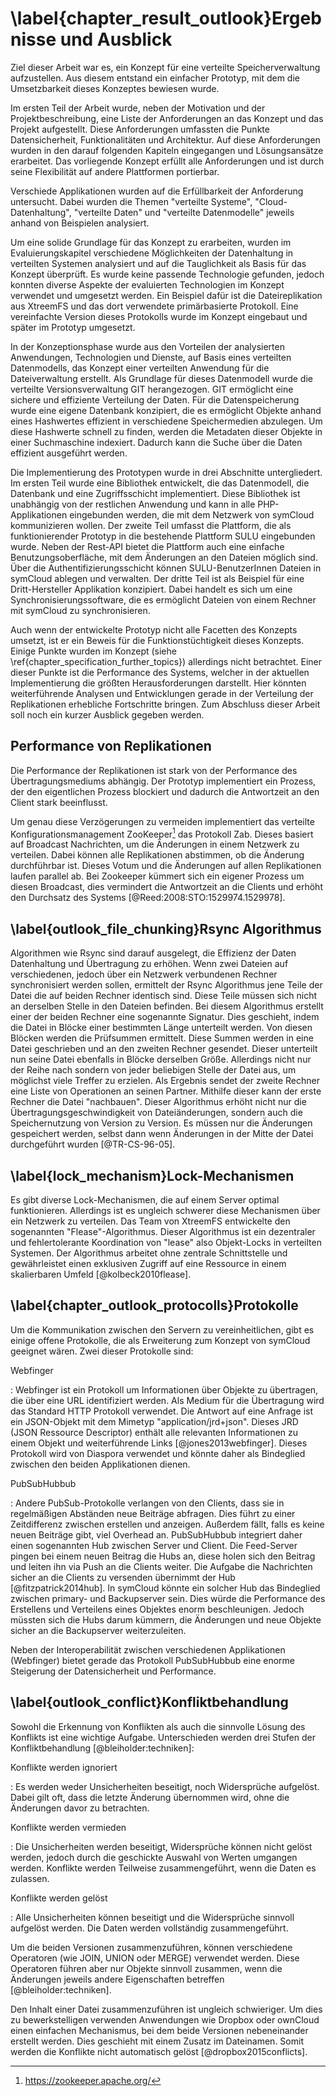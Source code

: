 # \label{chapter_result_outlook}Ergebnisse und Ausblick

Ziel dieser Arbeit war es, ein Konzept für eine verteilte Speicherverwaltung aufzustellen. Aus diesem entstand ein einfacher Prototyp, mit dem die Umsetzbarkeit dieses Konzeptes bewiesen wurde.

Im ersten Teil der Arbeit wurde, neben der Motivation und der Projektbeschreibung, eine Liste der Anforderungen an das Konzept und das Projekt aufgestellt. Diese Anforderungen umfassten die Punkte Datensicherheit, Funktionalitäten und Architektur. Auf diese Anforderungen wurden in den darauf folgenden Kapiteln eingegangen und Lösungsansätze erarbeitet. Das vorliegende Konzept erfüllt alle Anforderungen und ist durch seine Flexibilität auf andere Plattformen portierbar.


Verschiede Applikationen wurden auf die Erfüllbarkeit der Anforderung untersucht. Dabei wurden die Themen "verteilte Systeme", "Cloud-Datenhaltung", "verteilte Daten" und "verteilte Datenmodelle" jeweils anhand von Beispielen analysiert.

Um eine solide Grundlage für das Konzept zu erarbeiten, wurden im Evaluierungskapitel verschiedene Möglichkeiten der Datenhaltung in verteilten Systemen analysiert und auf die Tauglichkeit als Basis für das Konzept überprüft. Es wurde keine passende Technologie gefunden, jedoch konnten diverse Aspekte der evaluierten Technologien im Konzept verwendet und umgesetzt werden. Ein Beispiel dafür ist die Dateireplikation aus XtreemFS und das dort verwendete primärbasierte Protokoll. Eine vereinfachte Version dieses Protokolls wurde im Konzept eingebaut und später im Prototyp umgesetzt.

In der Konzeptionsphase wurde aus den Vorteilen der analysierten Anwendungen, Technologien und Dienste, auf Basis eines verteilten Datenmodells, das Konzept einer verteilten Anwendung für die Dateiverwaltung erstellt. Als Grundlage für dieses Datenmodell wurde die verteilte Versionsverwaltung GIT herangezogen. GIT ermöglicht eine sichere und effiziente Verteilung der Daten. Für die Datenspeicherung wurde eine eigene Datenbank konzipiert, die es ermöglicht Objekte anhand eines Hashwertes effizient in verschiedene Speichermedien abzulegen. Um diese Hashwerte schnell zu finden, werden die Metadaten dieser Objekte in einer Suchmaschine indexiert. Dadurch kann die Suche über die Daten effizient ausgeführt werden.

Die Implementierung des Prototypen wurde in drei Abschnitte untergliedert. Im ersten Teil wurde eine Bibliothek entwickelt, die das Datenmodell, die Datenbank und eine Zugriffsschicht implementiert. Diese Bibliothek ist unabhängig von der restlichen Anwendung und kann in alle PHP-Applikationen eingebunden werden, die mit dem Netzwerk von symCloud kommunizieren wollen. Der zweite Teil umfasst die Plattform, die als funktionierender Prototyp in die bestehende Plattform SULU eingebunden wurde. Neben der Rest-API bietet die Plattform auch eine einfache Benutzungsoberfläche, mit dem Änderungen an den Dateien möglich sind. Über die Authentifizierungsschicht können SULU-BenutzerInnen Dateien in symCloud ablegen und verwalten. Der dritte Teil ist als Beispiel für eine Dritt-Hersteller Applikation konzipiert. Dabei handelt es sich um eine Synchronisierungssoftware, die es ermöglicht Dateien von einem Rechner mit symCloud zu synchronisieren.

Auch wenn der entwickelte Prototyp nicht alle Facetten des Konzepts umsetzt, ist er ein Beweis für die Funktionstüchtigkeit dieses Konzepts. Einige Punkte wurden im Konzept (siehe \ref{chapter_specification_further_topics}) allerdings nicht betrachtet. Einer dieser Punkte ist die Performance des Systems, welcher in der aktuellen Implementierung die größten Herausforderungen darstellt. Hier könnten weiterführende Analysen und Entwicklungen gerade in der Verteilung der Replikationen erhebliche Fortschritte bringen. Zum Abschluss dieser Arbeit soll noch ein kurzer Ausblick gegeben werden.

## Performance von Replikationen

Die Performance der Replikationen ist stark von der Performance des Übertragungsmediums abhängig. Der Prototyp implementiert ein Prozess, der den eigentlichen Prozess blockiert und dadurch die Antwortzeit an den Client stark beeinflusst.

Um genau diese Verzögerungen zu vermeiden implementiert das verteilte Konfigurationsmanagement ZooKeeper[^90] das Protokoll Zab. Dieses basiert auf Broadcast Nachrichten, um die Änderungen in einem Netzwerk zu verteilen. Dabei können alle Replikationen abstimmen, ob die Änderung durchführbar ist. Dieses Votum und die Änderungen auf allen Replikationen laufen parallel ab. Bei Zookeeper kümmert sich ein eigener Prozess um diesen Broadcast, dies vermindert die Antwortzeit an die Clients und erhöht den Durchsatz des Systems [@Reed:2008:STO:1529974.1529978].

## \label{outlook_file_chunking}Rsync Algorithmus

Algorithmen wie Rsync sind darauf ausgelegt, die Effizienz der Daten Datenhaltung und Übertragung zu erhöhen. Wenn zwei Dateien auf verschiedenen, jedoch über ein Netzwerk verbundenen Rechner synchronisiert werden sollen, ermittelt der Rsync Algorithmus jene Teile der Datei die auf beiden Rechner identisch sind. Diese Teile müssen sich nicht an derselben Stelle in den Dateien befinden. Bei diesem Algorithmus erstellt einer der beiden Rechner eine sogenannte Signatur. Dies geschieht, indem die Datei in Blöcke einer bestimmten Länge unterteilt werden. Von diesen Blöcken werden die Prüfsummen ermittelt. Diese Summen werden in eine Datei geschrieben und an den zweiten Rechner gesendet. Dieser unterteilt nun seine Datei ebenfalls in Blöcke derselben Größe. Allerdings nicht nur der Reihe nach sondern von jeder beliebigen Stelle der Datei aus, um möglichst viele Treffer zu erzielen. Als Ergebnis sendet der zweite Rechner eine Liste von Operationen an seinen Partner. Mithilfe dieser kann der erste Rechner die Datei "nachbauen". Dieser Algorithmus erhöht nicht nur die Übertragungsgeschwindigkeit von Dateiänderungen, sondern auch die Speichernutzung von Version zu Version. Es müssen nur die Änderungen gespeichert werden, selbst dann wenn Änderungen in der Mitte der Datei durchgeführt wurden [@TR-CS-96-05].

## \label{lock_mechanism}Lock-Mechanismen

Es gibt diverse Lock-Mechanismen, die auf einem Server optimal funktionieren. Allerdings ist es ungleich schwerer diese Mechanismen über ein Netzwerk zu verteilen. Das Team von XtreemFS entwickelte den sogenannten "Flease"-Algorithmus. Dieser Algorithmus ist ein dezentraler und fehlertolerante Koordination von "lease" also Objekt-Locks in verteilten Systemen. Der Algorithmus arbeitet ohne zentrale Schnittstelle und gewährleistet einen exklusiven Zugriff auf eine Ressource in einem skalierbaren Umfeld [@kolbeck2010flease].

## \label{chapter_outlook_protocolls}Protokolle

Um die Kommunikation zwischen den Servern zu vereinheitlichen, gibt es einige offene Protokolle, die als Erweiterung zum Konzept von symCloud geeignet wären. Zwei dieser Protokolle sind:

Webfinger

:   Webfinger ist ein Protokoll um Informationen über Objekte zu übertragen, die über eine URL identifiziert werden. Als Medium für die Übertragung wird das Standard HTTP Protokoll verwendet. Die Antwort auf eine Anfrage ist ein JSON-Objekt mit dem Mimetyp "application/jrd+json". Dieses JRD (JSON Ressource Descriptor) enthält alle relevanten Informationen zu einem Objekt und weiterführende Links [@jones2013webfinger]. Dieses Protokoll wird von Diaspora verwendet und könnte daher als Bindeglied zwischen den beiden Applikationen dienen.

PubSubHubbub

:   Andere PubSub-Protokolle verlangen von den Clients, dass sie in regelmäßigen Abständen neue Beiträge abfragen. Dies führt zu einer Zeitdifferenz zwischen erstellen und anzeigen. Außerdem fällt, falls es keine neuen Beiträge gibt, viel Overhead an. PubSubHubbub integriert daher einen sogenannten Hub zwischen Server und Client. Die Feed-Server pingen bei einem neuen Beitrag die Hubs an, diese holen sich den Beitrag und leiten ihn via Push an die Clients weiter. Die Aufgabe die Nachrichten sicher an die Clients zu versenden übernimmt der Hub [@fitzpatrick2014hub]. In symCloud könnte ein solcher Hub das Bindeglied zwischen primary- und Backupserver sein. Dies würde die Performance des Erstellens und Verteilens eines Objektes enorm beschleunigen. Jedoch müssten sich die Hubs darum kümmern, die Änderungen und neue Objekte sicher an die Backupserver weiterzuleiten.

Neben der Interoperabilität zwischen verschiedenen Applikationen (Webfinger) bietet gerade das Protokoll PubSubHubbub eine enorme Steigerung der Datensicherheit und Performance.

## \label{outlook_conflict}Konfliktbehandlung

Sowohl die Erkennung von Konflikten als auch die sinnvolle Lösung des Konflikts ist eine wichtige Aufgabe. Unterschieden werden drei Stufen der Konfliktbehandlung [@bleiholder:techniken]:

Konflikte werden ignoriert

:   Es werden weder Unsicherheiten beseitigt, noch Widersprüche aufgelöst. Dabei gilt oft, dass die letzte Änderung übernommen wird, ohne die Änderungen davor zu betrachten.

Konflikte werden vermieden

:   Die Unsicherheiten werden beseitigt, Widersprüche können nicht gelöst werden, jedoch durch die geschickte Auswahl von Werten umgangen werden. Konflikte werden Teilweise zusammengeführt, wenn die Daten es zulassen.

Konflikte werden gelöst

:   Alle Unsicherheiten können beseitigt und die Widersprüche sinnvoll aufgelöst werden. Die Daten werden vollständig zusammengeführt.

Um die beiden Versionen zusammenzuführen, können verschiedene Operatoren (wie JOIN, UNION oder MERGE) verwendet werden. Diese Operatoren führen aber nur Objekte sinnvoll zusammen, wenn die Änderungen jeweils andere Eigenschaften betreffen [@bleiholder:techniken].

Den Inhalt einer Datei zusammenzuführen ist ungleich schwieriger. Um dies zu bewerkstelligen verwenden Anwendungen wie Dropbox oder ownCloud einen einfachen Mechanismus, bei dem beide Versionen nebeneinander erstellt werden. Dies geschieht mit einem Zusatz im Dateinamen. Somit werden die Konflikte nicht automatisch gelöst [@dropbox2015conflicts].

[^90]: <https://zookeeper.apache.org/>
